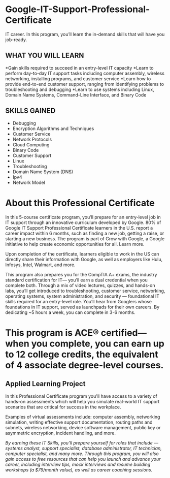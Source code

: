# Google-IT-Support-Professional-Certificate
IT career. In this program, you’ll learn the in-demand skills that will have you job-ready.



## WHAT YOU WILL LEARN
*Gain skills required to succeed in an entry-level IT capacity
*Learn to perform day-to-day IT support tasks including computer assembly, wireless networking, installing programs, and customer service
*Learn how to provide end-to-end customer support, ranging from identifying problems to troubleshooting and debugging
*Learn to use systems including Linux, Domain Name Systems, Command-Line Interface, and Binary Code

## SKILLS GAINED
* Debugging
* Encryption Algorithms and Techniques
* Customer Service
* Network Protocols
* Cloud Computing
* Binary Code
* Customer Support
* Linux
* Troubleshooting
* Domain Name System (DNS)
* Ipv4
* Network Model

# About this Professional Certificate
In this 5-course certificate program, you’ll prepare for an entry-level job in IT support through an innovative curriculum developed by Google. 80% of Google IT Support Professional Certificate learners in the U.S. report a career impact within 6 months, such as finding a new job, getting a raise, or starting a new business. The program is part of Grow with Google, a Google initiative to help create economic opportunities for all. Learn more.

Upon completion of the certificate, learners eligible to work in the US can directly share their information with Google, as well as employers like Hulu, Infosys, Intel, Walmart, and more.

This program also prepares you for the CompTIA A+ exams, the industry standard certification for IT— you’ll earn a dual credential when you complete both. Through a mix of video lectures, quizzes, and hands-on labs, you’ll get introduced to troubleshooting, customer service, networking, operating systems, system administration, and security — foundational IT skills required for an entry-level role. You’ll hear from Googlers whose foundations in IT support, served as launchpads for their own careers. By dedicating ~5 hours a week, you can complete in 3-6 months.

# This program is ACE® certified—when you complete, you can earn up to 12 college credits, the equivalent of 4 associate degree-level courses.


## Applied Learning Project
In this Professional Certificate program you'll have access to a variety of hands-on assessments which will help you simulate real-world IT support scenarios that are critical for success in the workplace.

Examples of virtual assessments include: computer assembly, networking simulation, writing effective support documentation, routing paths and subnets, wireless networking, device software management, public key or asymmetric encryption, incident handling, and more.




*By earning these IT Skills, you’ll prepare yourself for roles that include — systems analyst, support specialist, database administrator, IT technician, computer specialist, and many more. Through this program, you will also gain access to free resources that can help you launch and advance your career, including interview tips, mock interviews and resume building workshops (a $79/month value), as well as career coaching sessions.*
